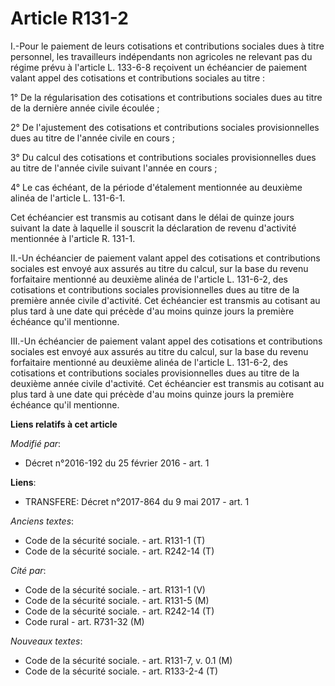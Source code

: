 # Article R131-2

I.-Pour le paiement de leurs cotisations et contributions sociales dues à titre personnel, les travailleurs indépendants non
agricoles ne relevant pas du régime prévu à l'article L. 133-6-8 reçoivent un échéancier de paiement valant appel des
cotisations et contributions sociales au titre : 

1° De la régularisation des cotisations et contributions sociales dues au titre de la dernière année civile écoulée ; 

2° De l'ajustement des cotisations et contributions sociales provisionnelles dues au titre de l'année civile en cours ; 

3° Du calcul des cotisations et contributions sociales provisionnelles dues au titre de l'année civile suivant l'année en
cours ; 

4° Le cas échéant, de la période d'étalement mentionnée au deuxième alinéa de l'article L. 131-6-1. 

Cet échéancier est transmis au cotisant dans le délai de quinze jours suivant la date à laquelle il souscrit la déclaration
de revenu d'activité mentionnée à l'article    R. 131-1. 

II.-Un échéancier de paiement valant appel des cotisations et contributions sociales est envoyé aux assurés au titre du
calcul, sur la base du revenu forfaitaire mentionné au deuxième alinéa de l'article L. 131-6-2, des cotisations et
contributions sociales provisionnelles dues au titre de la première année civile d'activité. Cet échéancier est transmis au
cotisant au plus tard à une date qui précède d'au moins quinze jours la première échéance qu'il mentionne. 

III.-Un échéancier de paiement valant appel des cotisations et contributions sociales est envoyé aux assurés au titre du
calcul, sur la base du revenu forfaitaire mentionné au deuxième alinéa de l'article L. 131-6-2, des cotisations et
contributions sociales provisionnelles dues au titre de la deuxième année civile d'activité. Cet échéancier est transmis au
cotisant au plus tard à une date qui précède d'au moins quinze jours la première échéance qu'il mentionne.

**Liens relatifs à cet article**

_Modifié par_:

  - Décret n°2016-192 du 25 février 2016 - art. 1

**Liens**:

  - TRANSFERE: Décret n°2017-864 du 9 mai 2017 - art. 1

_Anciens textes_:

  - Code de la sécurité sociale. - art. R131-1 (T)
  - Code de la sécurité sociale. - art. R242-14 (T)

_Cité par_:

  - Code de la sécurité sociale. - art. R131-1 (V)
  - Code de la sécurité sociale. - art. R131-5 (M)
  - Code de la sécurité sociale. - art. R242-14 (T)
  - Code rural - art. R731-32 (M)

_Nouveaux textes_:

  - Code de la sécurité sociale. - art. R131-7, v. 0.1 (M)
  - Code de la sécurité sociale. - art. R133-2-4 (T)
